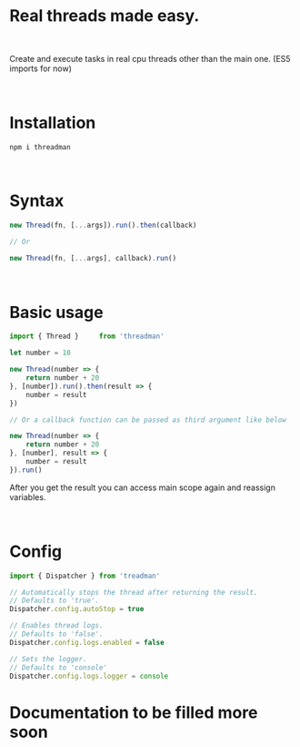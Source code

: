 # **Real threads made easy.**

<br />

Create and execute tasks in real cpu threads other than the main one. (ES5 imports for now)

<br />

# Installation
```
npm i threadman
```


<br />

# Syntax

```js
new Thread(fn, [...args]).run().then(callback)

// Or

new Thread(fn, [...args], callback).run()
```

<br />

# Basic usage

```js
import { Thread }     from 'threadman'

let number = 10

new Thread(number => {
    return number + 20
}, [number]).run().then(result => {
    number = result
})

// Or a callback function can be passed as third argument like below

new Thread(number => {
    return number + 20
}, [number], result => {
    number = result
}).run()

```
After you get the result you can access main scope again and reassign variables.

<br />

# Config

```js
import { Dispatcher } from 'treadman'

// Automatically stops the thread after returning the result.
// Defaults to 'true'.
Dispatcher.config.autoStop = true

// Enables thread logs.
// Defaults to 'false'.
Dispatcher.config.logs.enabled = false

// Sets the logger.
// Defaults to 'console'
Dispatcher.config.logs.logger = console
```

# **Documentation to be filled more soon**